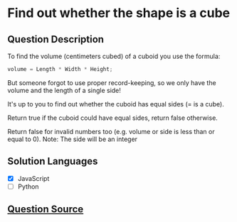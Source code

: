 # Find out whether the shape is a cube

## Question Description

To find the volume (centimeters cubed) of a cuboid you use the formula:

```js
volume = Length * Width * Height;
```

But someone forgot to use proper record-keeping, so we only have the volume and the length of a single side!

It's up to you to find out whether the cuboid has equal sides (= is a cube).

Return true if the cuboid could have equal sides, return false otherwise.

Return false for invalid numbers too (e.g. volume or side is less than or equal to 0).
Note: The side will be an integer

## Solution Languages

- [x] JavaScript
- [ ] Python

## [Question Source](https://www.codewars.com/kata/58d248c7012397a81800005c)
